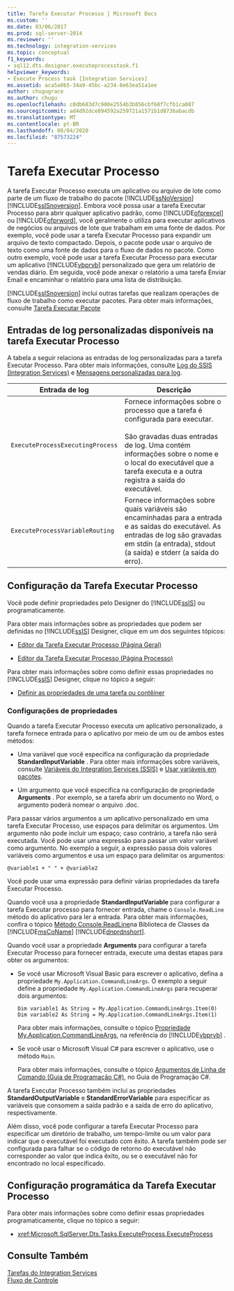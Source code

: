 ```yaml
---
title: Tarefa Executar Processo | Microsoft Docs
ms.custom: ''
ms.date: 03/06/2017
ms.prod: sql-server-2014
ms.reviewer: ''
ms.technology: integration-services
ms.topic: conceptual
f1_keywords:
- sql12.dts.designer.executeprocesstask.f1
helpviewer_keywords:
- Execute Process task [Integration Services]
ms.assetid: aca5a0b5-34a9-45bc-a234-8e63ea51a1ee
author: chugugrace
ms.author: chugu
ms.openlocfilehash: c0db683d7c900e2554b3b856cbf68f7cfb1ca087
ms.sourcegitcommit: ad4d92dce894592a259721a1571b1d8736abacdb
ms.translationtype: MT
ms.contentlocale: pt-BR
ms.lasthandoff: 08/04/2020
ms.locfileid: "87573224"
---
```

# <a name="execute-process-task"></a>Tarefa Executar Processo
  A tarefa Executar Processo executa um aplicativo ou arquivo de lote como parte de um fluxo de trabalho do pacote [!INCLUDE[ssNoVersion](../../includes/ssnoversion-md.md)] [!INCLUDE[ssISnoversion](../../includes/ssisnoversion-md.md)]. Embora você possa usar a tarefa Executar Processo para abrir qualquer aplicativo padrão, como [!INCLUDE[ofprexcel](../../includes/ofprexcel-md.md)] ou [!INCLUDE[ofprword](../../includes/ofprword-md.md)], você geralmente o utiliza para executar aplicativos de negócios ou arquivos de lote que trabalham em uma fonte de dados. Por exemplo, você pode usar a tarefa Executar Processo para expandir um arquivo de texto compactado. Depois, o pacote pode usar o arquivo de texto como uma fonte de dados para o fluxo de dados no pacote. Como outro exemplo, você pode usar a tarefa Executar Processo para executar um aplicativo [!INCLUDE[vbprvb](../../includes/vbprvb-md.md)] personalizado que gera um relatório de vendas diário. Em seguida, você pode anexar o relatório a uma tarefa Enviar Email e encaminhar o relatório para uma lista de distribuição.  
  
 [!INCLUDE[ssISnoversion](../../includes/ssisnoversion-md.md)] inclui outras tarefas que realizam operações de fluxo de trabalho como executar pacotes. Para obter mais informações, consulte [Tarefa Executar Pacote](execute-package-task.md)  
  
## <a name="custom-log-entries-available-on-the-execute-process-task"></a>Entradas de log personalizadas disponíveis na tarefa Executar Processo  
 A tabela a seguir relaciona as entradas de log personalizadas para a tarefa Executar Processo. Para obter mais informações, consulte [Log do SSIS &#40;Integration Services&#41;](../performance/integration-services-ssis-logging.md) e [Mensagens personalizadas para log](../custom-messages-for-logging.md).  
  
|Entrada de log|Descrição|  
|---------------|-----------------|  
|`ExecuteProcessExecutingProcess`|Fornece informações sobre o processo que a tarefa é configurada para executar.<br /><br /> São gravadas duas entradas de log. Uma contém informações sobre o nome e o local do executável que a tarefa executa e a outra registra a saída do executável.|  
|`ExecuteProcessVariableRouting`|Fornece informações sobre quais variáveis são encaminhadas para a entrada e as saídas do executável. As entradas de log são gravadas em stdin (a entrada), stdout (a saída) e stderr (a saída do erro).|  
  
## <a name="configuration-of-the-execute-process-task"></a>Configuração da Tarefa Executar Processo  
 Você pode definir propriedades pelo Designer do [!INCLUDE[ssIS](../../includes/ssis-md.md)] ou programaticamente.  
  
 Para obter mais informações sobre as propriedades que podem ser definidas no [!INCLUDE[ssIS](../../includes/ssis-md.md)] Designer, clique em um dos seguintes tópicos:  
  
-   [Editor da Tarefa Executar Processo &#40;Página Geral&#41;](../general-page-of-integration-services-designers-options.md)  
  
-   [Editor da Tarefa Executar Processo &#40;Página Processo&#41;](../execute-process-task-editor-process-page.md)  
  
 Para obter mais informações sobre como definir essas propriedades no [!INCLUDE[ssIS](../../includes/ssis-md.md)] Designer, clique no tópico a seguir:  
  
-   [Definir as propriedades de uma tarefa ou contêiner](../set-the-properties-of-a-task-or-container.md)  
  
### <a name="property-settings"></a>Configurações de propriedades  
 Quando a tarefa Executar Processo executa um aplicativo personalizado, a tarefa fornece entrada para o aplicativo por meio de um ou de ambos estes métodos:  
  
-   Uma variável que você especifica na configuração da propriedade **StandardInputVariable** . Para obter mais informações sobre variáveis, consulte [Variáveis do Integration Services &#40;SSIS&#41;](../integration-services-ssis-variables.md) e [Usar variáveis em pacotes](../use-variables-in-packages.md).  
  
-   Um argumento que você especifica na configuração de propriedade **Arguments** . Por exemplo, se a tarefa abrir um documento no Word, o argumento poderá nomear o arquivo .doc.  
  
 Para passar vários argumentos a um aplicativo personalizado em uma tarefa Executar Processo, use espaços para delimitar os argumentos. Um argumento não pode incluir um espaço; caso contrário, a tarefa não será executada. Você pode usar uma expressão para passar um valor variável como argumento. No exemplo a seguir, a expressão passa dois valores variáveis como argumentos e usa um espaço para delimitar os argumentos:  
  
 `@variable1 + " " + @variable2`  
  
 Você pode usar uma expressão para definir várias propriedades da tarefa Executar Processo.  
  
 Quando você usa a propriedade **StandardInputVariable** para configurar a tarefa Executar processo para fornecer entrada, chame o `Console.ReadLine` método do aplicativo para ler a entrada. Para obter mais informações, confira o tópico [Método Console.ReadLine](https://go.microsoft.com/fwlink/?LinkId=129201)na Biblioteca de Classes da [!INCLUDE[msCoName](../../includes/msconame-md.md)] [!INCLUDE[dnprdnshort](../../includes/dnprdnshort-md.md)].  
  
 Quando você usar a propriedade **Arguments** para configurar a tarefa Executar Processo para fornecer entrada, execute uma destas etapas para obter os argumentos:  
  
-   Se você usar Microsoft Visual Basic para escrever o aplicativo, defina a propriedade `My.Application.CommandLineArgs`. O exemplo a seguir define a propriedade `My.Application.CommandLineArgs` para recuperar dois argumentos:  
  
    ```  
    Dim variable1 As String = My.Application.CommandLineArgs.Item(0)  
    Dim variable2 As String = My.Application.CommandLineArgs.Item(1)   
    ```  
  
     Para obter mais informações, consulte o tópico [Propriedade My.Application.CommandLineArgs](https://go.microsoft.com/fwlink/?LinkId=129200), na referência do [!INCLUDE[vbprvb](../../includes/vbprvb-md.md)] .  
  
-   Se você usar o Microsoft Visual C# para escrever o aplicativo, use o método `Main`.  
  
     Para obter mais informações, consulte o tópico [Argumentos de Linha de Comando (Guia de Programação C#)](https://go.microsoft.com/fwlink/?LinkId=129406), no Guia de Programação C#.  
  
 A tarefa Executar Processo também inclui as propriedades **StandardOutputVariable** e **StandardErrorVariable** para especificar as variáveis que consomem a saída padrão e a saída de erro do aplicativo, respectivamente.  
  
 Além disso, você pode configurar a tarefa Executar Processo para especificar um diretório de trabalho, um tempo-limite ou um valor para indicar que o executável foi executado com êxito. A tarefa também pode ser configurada para falhar se o código de retorno do executável não corresponder ao valor que indica êxito, ou se o executável não for encontrado no local especificado.  
  
## <a name="programmatic-configuration-of-the-execute-process-task"></a>Configuração programática da Tarefa Executar Processo  
 Para obter mais informações sobre como definir essas propriedades programaticamente, clique no tópico a seguir:  
  
-   <xref:Microsoft.SqlServer.Dts.Tasks.ExecuteProcess.ExecuteProcess>  
  
## <a name="see-also"></a>Consulte Também  
 [Tarefas do Integration Services](integration-services-tasks.md)   
 [Fluxo de Controle](control-flow.md)  
  
  
